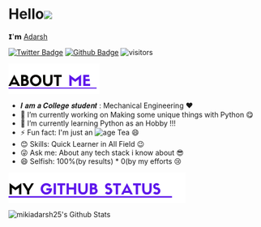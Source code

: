 # Hello<img src="https://giphy.com/gifs/naruto-shippuden-kakashi-hatake-zwDNti5vWFujS" width="50">

𝗜'𝗺 [Adarsh](https://github.com/mikiadarsh25)

[![Twitter Badge](https://img.shields.io/badge/-Twitter-1da1f2?style=flat-square&labelColor=1da1f2&logo=twitter&logoColor=white&link=https://www.twitter.com/white_fangwa/)](https://www.twitter.com/white_fangwa/)
[![Github Badge](https://img.shields.io/badge/-Github-232323?style=flat-square&logo=Github&logoColor=white&link=https://github.com/mikiadarsh25)](https://github.com/mikiadarsh25)
![visitors](https://visitor-badge.laobi.icu/badge?page_id=mikiadarsh25)


<img align="center" src="./assets/about.png?raw=true"/>

- 𝑰 𝒂𝒎 𝒂 𝑪𝒐𝒍𝒍𝒆𝒈𝒆 𝒔𝒕𝒖𝒅𝒆𝒏𝒕 : Mechanical Engineering ❤
- 🔭 I’m currently working on Making some unique things with Python 😋 
- 🌱 I’m currently learning Python as an Hobby !!!
- ⚡ Fun fact: I'm just an ![age](https://img.shields.io/badge/age-20-blue) Tea 😄
- 😊 Skills: Quick Learner in All Field 😉
- 😜 Ask me: About any tech stack i know about 😎
- 😄 Selfish: 100%(by results) * 0(by my efforts 😢 
<img align="center" src="./assets/git.png?raw=true"/>

![mikiadarsh25's Github Stats](https://github-readme-stats.vercel.app/api?username=mikiadarsh25&bg_color=30,e96443,904e95&title_color=fff&text_color=fff)

